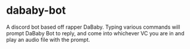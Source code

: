 # dababy-bot

A discord bot based off rapper DaBaby. Typing various commands will prompt DaBaby Bot to reply, and come into whichever VC you are in and play an audio file with the prompt.
